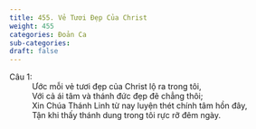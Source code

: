 ```yaml
---
title: 455. Vẻ Tươi Đẹp Của Christ
weight: 455
categories: Đoản Ca
sub-categories: 
draft: false
---
```

<dl><dt>Câu 1:</dt><dd data-verse="{1}">Ước mỗi vẻ tươi đẹp của Christ lộ ra trong tôi, <br/>Với cả ái tâm và thánh đức đẹp đẽ chẳng thôi; <br/>Xin Chúa Thánh Linh từ nay luyện thét chính tâm hồn đây, <br/>Tận khi thấy thánh dung trong tôi rực rỡ đêm ngày. </dd></dl>